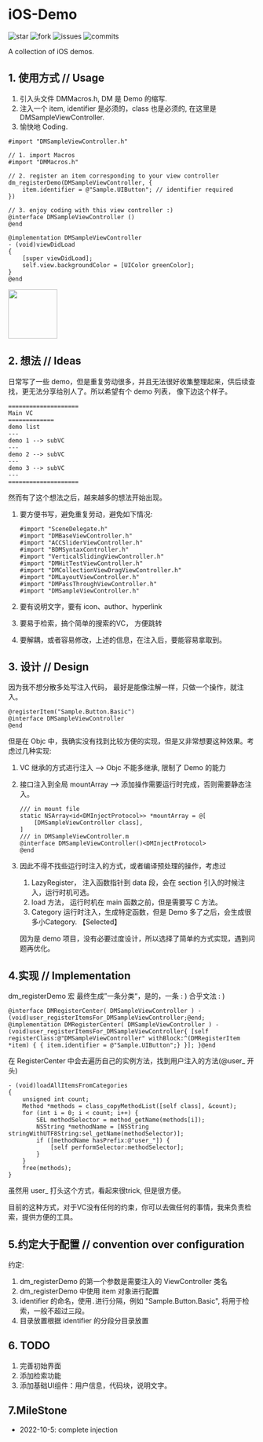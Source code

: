 # iOS-Demo

![star](https://badgen.net/github/stars/butub1/iOS-Demo) ![fork](https://badgen.net/github/forks/butub1/iOS-Demo) ![issues](https://badgen.net/github/issues/butub1/iOS-Demo) ![commits](https://img.shields.io/github/commits-since/butub1/iOS-Demo/v0.1.svg)

A collection of iOS demos.

## 1. 使用方式 // Usage

1. 引入头文件 DMMacros.h, DM 是 Demo 的缩写.
2. 注入一个 item, identifier 是必须的，class 也是必须的, 在这里是 DMSampleViewController.
3. 愉快地 Coding.

```objc
#import "DMSampleViewController.h"

// 1. import Macros
#import "DMMacros.h" 

// 2. register an item corresponding to your view controller
dm_registerDemo(DMSampleViewController, {
    item.identifier = @"Sample.UIButton"; // identifier required
})

// 3. enjoy coding with this view controller :)
@interface DMSampleViewController ()
@end

@implementation DMSampleViewController
- (void)viewDidLoad
{
    [super viewDidLoad];
    self.view.backgroundColor = [UIColor greenColor];
}
@end
```

<img src="https://github.com/butub1/iOS-Demo/blob/main/images/demo.gif" width="100">

## 2. 想法 // Ideas

日常写了一些 demo，但是重复劳动很多，并且无法很好收集整理起来，供后续查找，更无法分享给别人了。所以希望有个 demo 列表， 像下边这个样子。

```textile
====================
Main VC
=============
demo list
---
demo 1 --> subVC
---
demo 2 --> subVC
---
demo 3 --> subVC
---
====================
```

然而有了这个想法之后，越来越多的想法开始出现。

1. 要方便书写，避免重复劳动，避免如下情况:
   
   ```objc
   #import "SceneDelegate.h"
   #import "DMBaseViewController.h"
   #import "ACCSliderViewController.h"
   #import "BDMSyntaxController.h"
   #import "VerticalSlidingViewController.h"
   #import "DMHitTestViewController.h"
   #import "DMCollectionViewDragViewController.h"
   #import "DMLayoutViewController.h"
   #import "DMPassThroughViewController.h"
   #import "DMSampleViewController.h"
   ```

2. 要有说明文字，要有 icon、author、hyperlink

3. 要易于检索，搞个简单的搜索的VC， 方便跳转

4. 要解耦，或者容易修改，上述的信息，在注入后，要能容易拿取到。

## 3. 设计 // Design

因为我不想分散多处写注入代码， 最好是能像注解一样，只做一个操作，就注入。

```objc
@registerItem("Sample.Button.Basic")
@interface DMSampleViewController
@end
```

但是在 Objc 中，我确实没有找到比较方便的实现，但是又非常想要这种效果。考虑过几种实现:

1. VC 继承的方式进行注入 --> Objc 不能多继承, 限制了 Demo 的能力

2. 接口注入到全局 mountArray  --> 添加操作需要运行时完成，否则需要静态注入。
   
   ```objc
   /// in mount file
   static NSArray<id<DMInjectProtocol>> *mountArray = @[
       [DMSampleViewController class],
   ]
   /// in DMSampleViewController.m
   @interface DMSampleViewController()<DMInjectProtocol>
   @end
   ```

3. 因此不得不找些运行时注入的方式，或者编译预处理的操作，考虑过
   
   1. LazyRegister， 注入函数指针到 data 段，会在 section 引入的时候注入，运行时机可选。
   2. load 方法， 运行时机在 main 函数之前，但是需要写 C 方法。
   3. Category 运行时注入，生成特定函数，但是 Demo 多了之后，会生成很多小Category. 【Selected】
   
   因为是 demo 项目，没有必要过度设计，所以选择了简单的方式实现，遇到问题再优化。

## 4.实现 // Implementation

dm_registerDemo 宏 最终生成”一条分类“，是的，一条 : ) 合乎文法 : )

```objc
@interface DMRegisterCenter( DMSampleViewController ) - (void)user_registerItemsFor_DMSampleViewController;@end; @implementation DMRegisterCenter( DMSampleViewController ) - (void)user_registerItemsFor_DMSampleViewController{ [self registerClass:@"DMSampleViewController" withBlock:^(DMRegisterItem *item) { { item.identifier = @"Sample.UIButton";} }]; }@end
```

在 RegisterCenter 中会去遍历自己的实例方法，找到用户注入的方法(@user_ 开头)

```objc
- (void)loadAllItemsFromCategories
{
    unsigned int count;
    Method *methods = class_copyMethodList([self class], &count);
    for (int i = 0; i < count; i++) {
        SEL methodSelector = method_getName(methods[i]);
        NSString *methodName = [NSString stringWithUTF8String:sel_getName(methodSelector)];
        if ([methodName hasPrefix:@"user_"]) {
            [self performSelector:methodSelector];
        }
    }
    free(methods);
}
```

虽然用 user_ 打头这个方式，看起来很trick, 但是很方便。

目前的这种方式，对于VC没有任何的约束，你可以去做任何的事情，我来负责检索，提供方便的工具。

## 5.约定大于配置 // convention over configuration

约定:

1. dm_registerDemo 的第一个参数是需要注入的 ViewController 类名
2. dm_registerDemo 中使用 item 对象进行配置
3. identifier 的命名，使用`.`进行分隔，例如 "Sample.Button.Basic", 将用于检索，一般不超过三段。
4. 目录放置根据 identifier 的分段分目录放置

## 6. TODO

1. 完善初始界面
2. 添加检索功能
3. 添加基础UI组件：用户信息，代码块，说明文字。

## 7.MileStone

* 2022-10-5: complete injection
